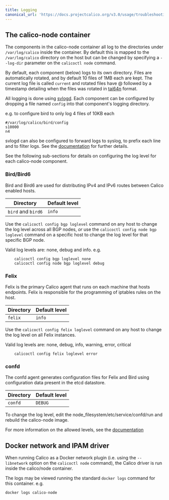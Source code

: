 ```yaml
---
title: Logging
canonical_url: 'https://docs.projectcalico.org/v3.0/usage/troubleshooting/logging'
---
```


## The calico-node container

The components in the calico-node container all log to the directories under
`/var/log/calico` inside the container.  By default this is mapped to the
`/var/log/calico` directory on the host but can be changed by specifying a
`--log-dir` parameter on the `calicoctl node` command.

By default, each component (below) logs to its own directory. Files are
automatically rotated, and by default 10 files of 1MB each are kept. The
current log file is called `current` and rotated files have @ followed by a
timestamp detailing when the files was rotated in [tai64n](http://cr.yp.to/libtai/tai64.html#tai64n) format.

All logging is done using [svlogd](http://smarden.org/runit/svlogd.8.html). 
Each component can be configured by dropping a file named `config` into that
component's logging directory.

e.g. to configure bird to only log 4 files of 10KB each

```shell
#/var/log/calico/bird/config
s10000
n4
```

svlogd can also be configured to forward logs to syslog, to prefix each line
and to filter logs. See the [documentation](http://smarden.org/runit/svlogd.8.html)
for further details.

See the following sub-sections for details on configuring the log level for 
each calico-node component.

### Bird/Bird6
Bird and Bird6 are used for distributing IPv4 and IPv6 routes between Calico
enabled hosts.

Directory | Default level
--- | ---
`bird` and `bird6` | `info`

Use the `calicoctl config bgp loglevel` command on any host to change the
log level across all BGP nodes, _or_ use the `calicoctl config node bgp loglevel`
command on a specific host to change the log level for that specific BGP node.

Valid log levels are:  none, debug and info.  e.g.

        calicoctl config bgp loglevel none
        calicoctl config node bgp loglevel debug

### Felix
Felix is the primary Calico agent that runs on each machine that hosts
endpoints.  Felix is responsible for the programming of iptables rules on the
host.

Directory | Default level
--- | ---
`felix` | `info`

Use the `calicoctl config felix loglevel` command on any host to change the
log level on all Felix instances.

Valid log levels are:  none, debug, info, warning, error, critical

        calicoctl config felix loglevel error

### confd
The confd agent generates configuration files for Felix and Bird using
configuration data present in the etcd datastore.

Directory | Default level
--- | ---
`confd` | `DEBUG`

To change the log level, edit the node_filesystem/etc/service/confd/run and
rebuild the calico-node image.

For more information on the allowed levels, see the
[documentation](https://github.com/kelseyhightower/confd/blob/master/docs/configuration-guide.md)


## Docker network and IPAM driver
When running Calico as a Docker network plugin (i.e. using the `--libnetwork`
option on the `calicoctl node` command), the Calico driver is run inside the calico/node container.

The logs may be viewed running the standard `docker logs` command for this
container.  e.g.

    docker logs calico-node
